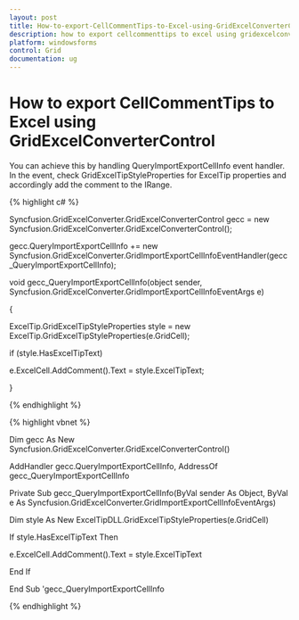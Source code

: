 ```yaml
---
layout: post
title: How-to-export-CellCommentTips-to-Excel-using-GridExcelConverterControl | Windows Forms | Syncfusion
description: how to export cellcommenttips to excel using gridexcelconvertercontrol
platform: windowsforms
control: Grid
documentation: ug
---
```


# How to export CellCommentTips to Excel using GridExcelConverterControl

You can achieve this by handling QueryImportExportCellInfo event handler. In the event, check GridExcelTipStyleProperties for ExcelTip properties and accordingly add the comment to the IRange.

{% highlight c# %}



Syncfusion.GridExcelConverter.GridExcelConverterControl gecc = new Syncfusion.GridExcelConverter.GridExcelConverterControl();

gecc.QueryImportExportCellInfo += new Syncfusion.GridExcelConverter.GridImportExportCellInfoEventHandler(gecc_QueryImportExportCellInfo);



void gecc_QueryImportExportCellInfo(object sender, Syncfusion.GridExcelConverter.GridImportExportCellInfoEventArgs e)

{

ExcelTip.GridExcelTipStyleProperties style = new ExcelTip.GridExcelTipStyleProperties(e.GridCell);

if (style.HasExcelTipText)

e.ExcelCell.AddComment().Text = style.ExcelTipText;

}


{% endhighlight %}

{% highlight vbnet %}



Dim gecc As New Syncfusion.GridExcelConverter.GridExcelConverterControl()

AddHandler gecc.QueryImportExportCellInfo, AddressOf gecc_QueryImportExportCellInfo



Private Sub gecc_QueryImportExportCellInfo(ByVal sender As Object, ByVal e As Syncfusion.GridExcelConverter.GridImportExportCellInfoEventArgs)

Dim style As New ExcelTipDLL.GridExcelTipStyleProperties(e.GridCell)

If style.HasExcelTipText Then

e.ExcelCell.AddComment().Text = style.ExcelTipText

End If

End Sub 'gecc_QueryImportExportCellInfo



{% endhighlight %}
